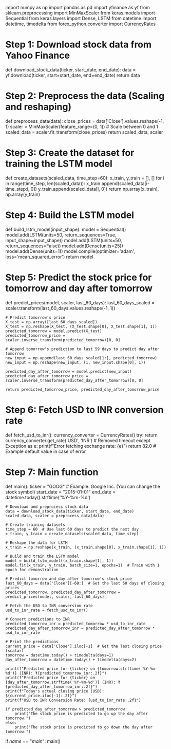 import numpy as np
import pandas as pd
import yfinance as yf
from sklearn.preprocessing import MinMaxScaler
from keras.models import Sequential
from keras.layers import Dense, LSTM
from datetime import datetime, timedelta
from forex_python.converter import CurrencyRates

# Step 1: Download stock data from Yahoo Finance
def download_stock_data(ticker, start_date, end_date):
    data = yf.download(ticker, start=start_date, end=end_date)
    return data

# Step 2: Preprocess the data (Scaling and reshaping)
def preprocess_data(data):
    close_prices = data['Close'].values.reshape(-1, 1)
    scaler = MinMaxScaler(feature_range=(0, 1))  # Scale between 0 and 1
    scaled_data = scaler.fit_transform(close_prices)
    return scaled_data, scaler

# Step 3: Create the dataset for training the LSTM model
def create_datasets(scaled_data, time_step=60):
    x_train, y_train = [], []
    for i in range(time_step, len(scaled_data)):
        x_train.append(scaled_data[i-time_step:i, 0])
        y_train.append(scaled_data[i, 0])
    return np.array(x_train), np.array(y_train)

# Step 4: Build the LSTM model
def build_lstm_model(input_shape):
    model = Sequential()
    model.add(LSTM(units=50, return_sequences=True, input_shape=input_shape))
    model.add(LSTM(units=50, return_sequences=False))
    model.add(Dense(units=25))
    model.add(Dense(units=1))
    model.compile(optimizer='adam', loss='mean_squared_error')
    return model

# Step 5: Predict the stock price for tomorrow and day after tomorrow
def predict_prices(model, scaler, last_60_days):
    last_60_days_scaled = scaler.transform(last_60_days.values.reshape(-1, 1))
    
    # Predict tomorrow's price
    X_test = np.array([last_60_days_scaled])
    X_test = np.reshape(X_test, (X_test.shape[0], X_test.shape[1], 1))
    predicted_tomorrow = model.predict(X_test)
    predicted_tomorrow_price = scaler.inverse_transform(predicted_tomorrow)[0, 0]

    # Append tomorrow's prediction to last 59 days to predict day after tomorrow
    new_input = np.append(last_60_days_scaled[1:], predicted_tomorrow)
    new_input = np.reshape(new_input, (1, new_input.shape[0], 1))
    
    predicted_day_after_tomorrow = model.predict(new_input)
    predicted_day_after_tomorrow_price = scaler.inverse_transform(predicted_day_after_tomorrow)[0, 0]

    return predicted_tomorrow_price, predicted_day_after_tomorrow_price

# Step 6: Fetch USD to INR conversion rate
def fetch_usd_to_inr():
    currency_converter = CurrencyRates()
    try:
        return currency_converter.get_rate('USD', 'INR')  # Removed timeout
    except Exception as e:
        print(f"Error fetching exchange rate: {e}")
        return 82.0  # Example default value in case of error

# Step 7: Main function
def main():
    ticker = "GOOG"  # Example: Google Inc. (You can change the stock symbol)
    start_date = "2015-01-01"
    end_date = datetime.today().strftime('%Y-%m-%d')
    
    # Download and preprocess stock data
    data = download_stock_data(ticker, start_date, end_date)
    scaled_data, scaler = preprocess_data(data)
    
    # Create training datasets
    time_step = 60  # Use last 60 days to predict the next day
    x_train, y_train = create_datasets(scaled_data, time_step)
    
    # Reshape the data for LSTM
    x_train = np.reshape(x_train, (x_train.shape[0], x_train.shape[1], 1))
    
    # Build and train the LSTM model
    model = build_lstm_model((x_train.shape[1], 1))
    model.fit(x_train, y_train, batch_size=1, epochs=1)  # Train with 1 epoch for demonstration

    # Predict tomorrow and day after tomorrow's stock price
    last_60_days = data['Close'][-60:]  # Get the last 60 days of closing prices
    predicted_tomorrow, predicted_day_after_tomorrow = predict_prices(model, scaler, last_60_days)
    
    # Fetch the USD to INR conversion rate
    usd_to_inr_rate = fetch_usd_to_inr()
    
    # Convert predictions to INR
    predicted_tomorrow_inr = predicted_tomorrow * usd_to_inr_rate
    predicted_day_after_tomorrow_inr = predicted_day_after_tomorrow * usd_to_inr_rate

    # Print the predictions
    current_price = data['Close'].iloc[-1]  # Get the last closing price (scalar)
    tomorrow = datetime.today() + timedelta(days=1)
    day_after_tomorrow = datetime.today() + timedelta(days=2)
    
    print(f"Predicted price for {ticker} on {tomorrow.strftime('%Y-%m-%d')} (INR): ₹{predicted_tomorrow_inr:.2f}")
    print(f"Predicted price for {ticker} on {day_after_tomorrow.strftime('%Y-%m-%d')} (INR): ₹{predicted_day_after_tomorrow_inr:.2f}")
    print(f"Today's actual closing price (USD): ${current_price.iloc[-1]:.2f}")
    print(f"USD to INR Conversion Rate: {usd_to_inr_rate:.2f}")
    
    if predicted_day_after_tomorrow > predicted_tomorrow:
        print("The stock price is predicted to go up the day after tomorrow.")
    else:
        print("The stock price is predicted to go down the day after tomorrow.")

if _name_ == "_main_":
    main()
